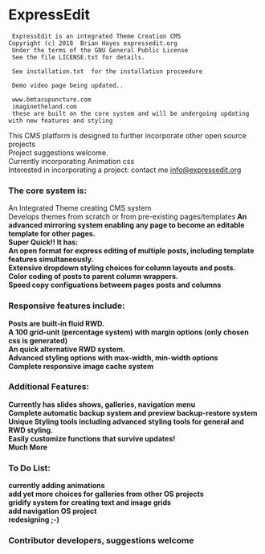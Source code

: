 # ExpressEdit
     ExpressEdit is an integrated Theme Creation CMS
	Copyright (c) 2018  Brian Hayes expressedit.org
     Under the terms of the GNU General Public License  
     See the file LICENSE.txt for details.  

     See installation.txt  for the installation proceedure
     
     Demo video page being updated..
     
     www.bmtacupuncture.com
     imaginetheland.com
     these are built on the core system and will be undergoing updating with new features and styling

This CMS platform is designed to further incorporate other open source projects<br>
Project suggestions welcome.<br>
Currently incorporating Animation css<br>
Interested in incorporating a project: contact me  info@expressedit.org<br>

<h3>The core system is:</h3>

An Integrated Theme creating CMS system<br>
Develops themes from scratch or from pre-existing pages/templates<b>
An advanced mirroring system enabling any page to become an editable template for other pages.<br>
Super Quick!! It has:<br>
An open format for express editing of multiple posts, including template features simultaneously.<br>
Extensive dropdown styling choices for column layouts and posts. <br>
Color coding of posts to parent column wrappers.<br>
Speed copy configuations betweem pages posts and columns<br>

<h3>Responsive features include:</h3>
Posts are built-in fluid RWD.<br>
A 100 grid-unit (percentage system) with margin options   (only chosen css is generated)<br>
An quick alternative RWD system.<br>
Advanced styling options with max-width, min-width options<br>
Complete responsive image cache system<br>

<h3>Additional Features:</h3>
Currently has slides shows, galleries, navigation menu <br>
Complete automatic backup system and preview backup-restore system    <br>
Unique Styling tools including advanced styling tools for general and RWD styling.<br>
Easily customize functions that survive updates!<br>
Much More<br>

<h3>To Do List:</h3>
currently adding animations<br>
add yet more choices for galleries from other OS projects<br>
gridify system for creating text and image grids<br>
add navigation OS project<br>
redesigning ;-) <br>

<h3>Contributor developers, suggestions welcome</h3>
